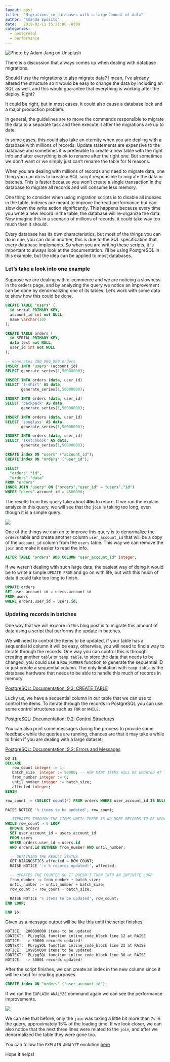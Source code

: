 ```yaml
---
layout: post
title:  "Migrations in databases with a large amount of data"
author: "Amanda Sposito"
date:   2019-02-11 15:21:00 -0300
categories:
  - postgresql
  - performance
---
```


![Photo by Adam Jang on Unsplash](/assets/images/migrations-with-large-amount-of-data/cover.jpg)

There is a discussion that always comes up when dealing with database migrations.

Should I use the migrations to also migrate data? I mean, I've already altered the structure so it would be easy to change the data by including an SQL as well, and this would guarantee that everything is working after the deploy. Right?

It could be right, but in most cases, it could also cause a database lock and a major production problem.

In general, the guidelines are to move the commands responsible to migrate the data to a separate task and then execute it after the migrations are up to date.

In some cases, this could also take an eternity when you are dealing with a database with millions of records. Update statements are expensive to the database and sometimes it is preferable to create a new table with the right info and after everything is ok to rename after the right one. But sometimes we don't want or we simply just can’t rename the table for N reasons.

When you are dealing with millions of records and need to migrate data, one thing you can do is to create a SQL script responsible to migrate the data in batches. This is faster because you won’t create a single transaction in the database to migrate all records and will consume less memory.

One thing to consider when using migration scripts is to disable all indexes in the table, indexes are meant to improve the read performance but can slow down the write action significantly. This happens because every time you write a new record in the table, the database will re-organize the data. Now imagine this in a scenario of millions of records, it could take way too much then it should.

Every database has its own characteristics, but most of the things you can do in one, you can do in another, this is due to the SQL specification that every database implements. So when you are writing these scripts, it is important to always look at the documentation. I’ll be using PostgreSQL in this example, but the idea can be applied to most databases.

### Let’s take a look into one example

Suppose we are dealing with e-commerce and we are noticing a slowness in the orders page, and by analyzing the query we notice an improvement can be done by denormalizing one of its tables.  Let’s work with some data to show how this could be done.

```sql
CREATE TABLE "users" (
  id serial PRIMARY KEY,
  account_id int not NULL,
  name varchar(10)
);

CREATE TABLE orders (
  id SERIAL PRIMARY KEY,
  data text not NULL,
  user_id int not NULL
);

-- Generates 200_000_000 orders
INSERT INTO "users" (account_id)
SELECT generate_series(1,50000000);

INSERT INTO orders (data, user_id)
SELECT 't-shirt' AS data,
       generate_series(1,50000000);

INSERT INTO orders (data, user_id)
SELECT 'backpack' AS data,
       generate_series(1,50000000);

INSERT INTO orders (data, user_id)
SELECT 'sunglass' AS data,
       generate_series(1,50000000);

INSERT INTO orders (data, user_id)
SELECT 'sketchbook' AS data,
       generate_series(1,50000000);

CREATE index ON "users" ("account_id");
CREATE index ON "orders" ("user_id");
```

```sql
SELECT
  "orders"."id",
  "orders"."data"
FROM "orders"
INNER JOIN "users" ON ("orders"."user_id" = "users"."id")
WHERE "users".account_id = 4500000;
```

The results from this query take about **45s** to return. If we run the explain analyze in this query, we will see that the `join`  is taking too long, even though it is a simple query.

![](/assets/images/migrations-with-large-amount-of-data/first_explain_analyze.png)

One of the things we can do to improve this query is to denormalize the `orders` table and create another column `user_account_id` that will be a copy of the `account_id` column from the `users` table. This way we can remove the `join` and make it easier to read the info.

```sql
ALTER TABLE "orders" ADD COLUMN "user_account_id" integer;
```

If we weren’t dealing with such large data, the easiest way of doing it would be to write a simple `UPDATE FROM` and go on with life, but with this much of data it could take too long to finish.

```sql
UPDATE orders
SET user_account_id = users.account_id
FROM users
WHERE orders.user_id = users.id;
```

### Updating records in batches

One way that we will explore in this blog post is to migrate this amount of data using a script that performs the update in batches.

We will need to control the items to be updated, if your table has a sequential id column it will be easy, otherwise, you will need to find a way to iterate through the records. One way you can control this is through creating another `table` or `temp table`, to store the data that needs to be changed, you could use a `ROW_NUMBER` function to generate the sequential ID or just create a sequential column. The only limitation with `temp table` is the database hardware that needs to be able to handle this much of records in memory.

 [PostgreSQL: Documentation: 9.3: CREATE TABLE](https://www.postgresql.org/docs/9.3/sql-createtable.html)

Lucky us, we have a sequential column in our table that we can use to control the items. To iterate through the records in PostgreSQL you can use some control structures such as `FOR`  or `WHILE`.

 [PostgreSQL: Documentation: 9.2: Control Structures](https://www.postgresql.org/docs/9.2/plpgsql-control-structures.html)

You can also print some messages during the process to provide some feedback while the queries are running, chances are that it may take a while to finish if you are dealing with a large dataset;

[PostgreSQL: Documentation: 9.2: Errors and Messages](https://www.postgresql.org/docs/9.6/plpgsql-errors-and-messages.html)

```sql
DO $$
DECLARE
   row_count integer := 1;
   batch_size  integer := 50000; -- HOW MANY ITEMS WILL BE UPDATED AT TIME
   from_number integer := 0;
   until_number integer := batch_size;
   affected integer;
BEGIN

row_count := (SELECT count(*) FROM orders WHERE user_account_id IS NULL);

RAISE NOTICE '% items to be updated', row_count;

-- ITERATES THROUGH THE ITEMS UNTIL THERE IS NO MORE RECORDS TO BE UPDATED
WHILE row_count > 0 LOOP
  UPDATE orders
  SET user_account_id = users.account_id
  FROM users
  WHERE orders.user_id = users.id
  AND orders.id BETWEEN from_number AND until_number;

  -- OBTAINING THE RESULT STATUS
  GET DIAGNOSTICS affected = ROW_COUNT;
  RAISE NOTICE '-> % records updated!', affected;

  -- UPDATES THE COUNTER SO IT DOESN'T TURN INTO AN INFINITE LOOP
  from_number := from_number + batch_size;
  until_number := until_number + batch_size;
  row_count := row_count - batch_size;

  RAISE NOTICE '% items to be updated', row_count;
END LOOP;

END $$;
```

Given us a message output will be like this until the script finishes:

```bash
NOTICE:  200000000 items to be updated
CONTEXT:  PL/pgSQL function inline_code_block line 12 at RAISE
NOTICE:  -> 50000 records updated!
CONTEXT:  PL/pgSQL function inline_code_block line 23 at RAISE
NOTICE:  199950000 items to be updated
CONTEXT:  PL/pgSQL function inline_code_block line 30 at RAISE
NOTICE:  -> 50001 records updated!
```

After the script finishes, we can create an index in the new column since it will be used for reading purposes.

```sql
CREATE index ON "orders" ("user_account_id");
```

If we ran the `EXPLAIN ANALYZE` command again we can see the performance improvements.

![](/assets/images/migrations-with-large-amount-of-data/final_explain_analyze.png)

We can see that before, only the `join` was taking a little bit more than `7s` in the query, approximately 15% of the loading time. If we look closer, we can also notice that the next three lines were related to the `join`, and after we denormalized the table they were gone too.

You can follow the `EXPLAIN ANALYZE` evolution [here](https://explain.depesz.com/s/IwjF)

Hope it helps!

